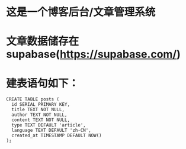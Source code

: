 # 这是一个博客后台/文章管理系统
# 文章数据储存在supabase(https://supabase.com/)
# 建表语句如下：
```
CREATE TABLE posts (
  id SERIAL PRIMARY KEY,
  title TEXT NOT NULL,
  author TEXT NOT NULL,
  content TEXT NOT NULL,
  type TEXT DEFAULT 'article',
  language TEXT DEFAULT 'zh-CN',
  created_at TIMESTAMP DEFAULT NOW()
);
```